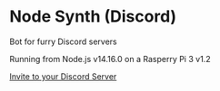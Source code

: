 # Node Synth (Discord)
Bot for furry Discord servers

Running from Node.js v14.16.0
on a Rasperry Pi 3 v1.2

[Invite to your Discord Server](https://discord.com/oauth2/authorize?client_id=662825806967472128&scope=bot&permissions=8)